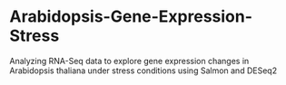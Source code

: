 # Arabidopsis-Gene-Expression-Stress
Analyzing RNA-Seq data to explore gene expression changes in Arabidopsis thaliana under stress conditions using Salmon and DESeq2
